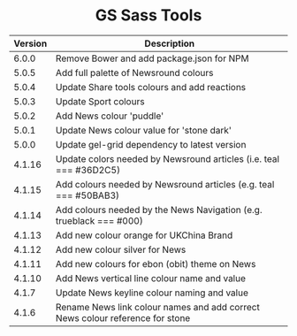 <h1 align="center">GS Sass Tools</h1>

| Version | Description |
|---------|-------------|
| 6.0.0 | Remove Bower and add package.json for NPM |
| 5.0.5 | Add full palette of Newsround colours |
| 5.0.4 | Update Share tools colours and add reactions |
| 5.0.3 | Update Sport colours |
| 5.0.2 | Add News colour 'puddle' |
| 5.0.1 | Update News colour value for 'stone dark' |
| 5.0.0 | Update gel-grid dependency to latest version |
| 4.1.16 | Update colors needed by Newsround articles (i.e. teal === #36D2C5) |
| 4.1.15 | Add colours needed by Newsround articles (e.g. teal === #50BAB3) |
| 4.1.14 | Add colours needed by the News Navigation (e.g. trueblack === #000) |
| 4.1.13 | Add new colour orange for UKChina Brand |
| 4.1.12 | Add new colour silver for News |
| 4.1.11 | Add new colours for ebon (obit) theme on News |
| 4.1.10 | Add News vertical line colour name and value |
| 4.1.7 | Update News keyline colour naming and value |
| 4.1.6 | Rename News link colour names and add correct News colour reference for stone |
